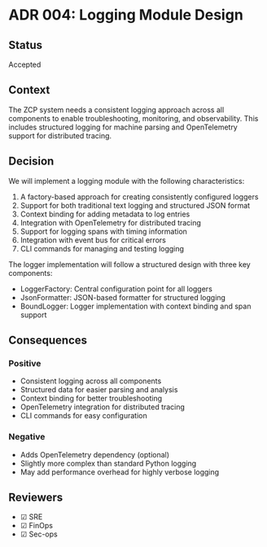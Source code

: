# ADR 004: Logging Module Design

## Status

Accepted

## Context

The ZCP system needs a consistent logging approach across all components to enable troubleshooting, monitoring, and observability. This includes structured logging for machine parsing and OpenTelemetry support for distributed tracing.

## Decision

We will implement a logging module with the following characteristics:

1. A factory-based approach for creating consistently configured loggers
2. Support for both traditional text logging and structured JSON format
3. Context binding for adding metadata to log entries
4. Integration with OpenTelemetry for distributed tracing
5. Support for logging spans with timing information
6. Integration with event bus for critical errors
7. CLI commands for managing and testing logging

The logger implementation will follow a structured design with three key components:
- LoggerFactory: Central configuration point for all loggers
- JsonFormatter: JSON-based formatter for structured logging
- BoundLogger: Logger implementation with context binding and span support

## Consequences

### Positive

- Consistent logging across all components
- Structured data for easier parsing and analysis
- Context binding for better troubleshooting
- OpenTelemetry integration for distributed tracing
- CLI commands for easy configuration

### Negative

- Adds OpenTelemetry dependency (optional)
- Slightly more complex than standard Python logging
- May add performance overhead for highly verbose logging

## Reviewers

- ☑ SRE
- ☑ FinOps
- ☑ Sec-ops
